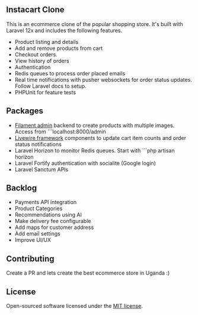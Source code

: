 

## Instacart Clone

This is an ecommerce clone of the popular shopping store. It's built with Laravel 12x and includes the following features.
- Product listing and details
- Add and remove products from cart 
- Checkout orders.
- View history of orders
- Authentication
- Redis queues to process order placed emails
- Real time notifications with pusher websockets for order status updates. Follow Laravel docs to setup.
- PHPUnit for feature tests


## Packages
- [Filament admin](https://filamentphp.com/) backend to create products with multiple images. Access from ```localhost:8000/admin
- [Livewire framework](https://livewire.laravel.com/) components to update cart item counts and order status notifications
- Laravel Horizon to monitor Redis queues.  Start with ```php artisan horizon 
- Laravel Fortify authentication with socialite (Google login)
- Laravel Sanctum APIs

## Backlog

- Payments API integration
- Product Categories
- Recommendations using AI
- Make delivery fee configurable
- Add maps for customer address
- Add email settings
- Improve UI/UX

## Contributing

Create a PR and lets create the best ecommerce store in Uganda :)


## License

Open-sourced software licensed under the [MIT license](https://opensource.org/licenses/MIT).
